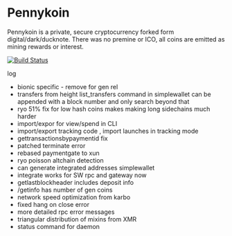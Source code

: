 # Pennykoin

   Pennykoin is a private, secure cryptocurrency forked form digital/dark/ducknote.  There was no premine or ICO, all coins are emitted as mining rewards or interest.

[![Build Status](https://travis-ci.org/Pennykoin/Pennykoin.svg?branch=jtest)](https://travis-ci.org/Pennykoin/Pennykoin)

log 
* bionic specific - remove for gen rel
* transfers from height list_transfers command in simplewallet can be appended with a block number and only search beyond that
* ryo 51% fix for low hash coins makes making long sidechains much harder
* import/expor for view/spend in CLI
* import/export tracking code , import launches in tracking mode
* gettransactionsbypaymentid fix
* patched terminate error
* rebased paymentgate to xun
* ryo poisson altchain detection
* can generate integrated addresses simplewallet
* integrate works for SW rpc and gateway now
* getlastblockheader includes deposit info
* /getinfo has number of gen coins
* network speed optimization from karbo
* fixed hang on close error
* more detailed rpc error messages
* triangular distribution of mixins from XMR
* status command for daemon


